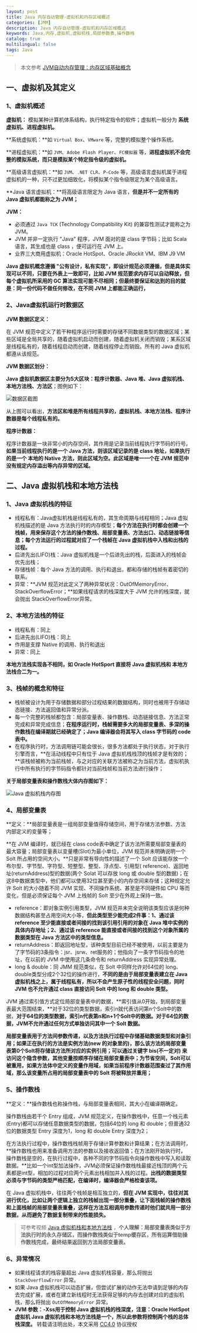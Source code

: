 ```yaml
---
layout: post
title: Java 内存自动管理-虚拟机和内存区域概述
categories: [JMM]
description: Java 内存自动管理-虚拟机和内存区域概述
keywords: Java,内存,虚拟机,虚拟机栈,局部参数表,操作数栈
catalog: true
multilingual: false
tags: Java
---
```


> 本文参考 [JVM自动内存管理：内存区域基础概念](http://www.jikexueyuan.com/course/1793_1.html?ss=2)

## 一、虚拟机及其定义

### 1、虚拟机概述

**虚拟机：** 模拟某种计算机体系结构，执行特定指令的软件；虚拟机一般分为 **系统虚拟机、进程虚拟机。**

**系统虚拟机：**如 `Virtual Box`、`VMware` 等，完整的模拟整个操作系统。

**进程虚拟机：**如 `JVM`、`Adobe Flash Player`、`FC模拟器` 等，**进程虚拟机不会完整的模拟系统，而只是模拟某个特定指令级的虚拟机。**

**高级语言虚拟机：**如 `JVM`、`.NET CLR`、`P-Code` 等，高级语言虚拟机属于进程虚拟机的一种，只不过更加细致化，将模拟某个指令级限定为某个高级语言。

<!--more-->

**Java 语言虚拟机：**将高级语言限定为 Java 语言，**但是并不一定所有的 Java 虚拟机都能称之为 JVM；**

**JVM：**

- 必须通过 `Java TCK` (Technology Compatibility Kit) 的兼容性测试才能称之为 JVM。
- JVM 并非一定执行 "Java" 程序，JVM 面对的是 class 字节码；比如 Scala 语言，其生成也是 class ，便可运行在 JVM 上。
- 业界三大商用虚拟机：Oracle HotSpot、Oracle JRockit VM、IBM J9 VM

**Java 虚拟机概念遵循 "公有设计，私有实现"，即设计规范必须遵循，但是具体实现可以不同，只要在外表上一致即可，比如 JVM 规范要求内存可以自动释放，但每个虚拟机所采用的 GC 算法实现可能不尽相同；但最终要保证和达到的目的就是：同一份代码不做任何修改，在不同 JVM 上都能正确运行，**

### 2、Java虚拟机运行时数据区

**JVM 数据区定义：**

在 JVM 规范中定义了若干种程序运行时需要的存储不同数据类型的数据区域；某些区域是全局共享的，随着虚拟机启动而创建，随着虚拟机关闭而销毁；某系区域是线程私有的，随着线程启动而创建，随着线程停止而销毁。所有的 Java 虚拟机都遵从该规范。


**JVM 数据区划分：**

**Java 虚拟机数据区主要分为5大区块：程序计数器、Java 堆、Java 虚拟机栈、本地方法栈、方法区**；图例如下：

![数据区截图](https://cdn.oss.link/markdown/hexo_java_VM_data_area.png)

从上图可以看出，**方法区和堆是所有线程共享的，虚拟机栈、本地方法栈、程序计数器是每个线程私有的。**

**程序计数器：**

程序计数器是一块非常小的内存空间，其作用是记录当前线程执行字节码的行号。**如果当前线程执行的是一个 Java 方法，则该区域记录的是 class 地址，如果执行的是一个 本地的 Native 方法，则此区域为空。此区域是唯一一个在 JVM 规范中没有规定内存溢出等内存异常的区域。**

## 二、Java 虚拟机栈和本地方法栈

### 1、Java 虚拟机栈的特征

- 线程私有：Java虚拟机栈是线程私有的，其生命周期与线程相同；Java 虚拟机栈描述的是 Java 方法执行时的内存模型；**每个方法在执行时都会创建一个栈帧，用来保存这个方法的操作数栈、局部变量表、方法出口、动态链接等信息；每个方法运行的过程就对应了一个栈帧在 Java 虚拟机栈中入栈和出栈的过程。**
- 后进先出(LIFO)栈：Java 虚拟机栈是一个后进先出的栈，后面进入的栈帧会优先出栈；
- 存储栈帧：每个 Java 方法的调用、执行和退出，都和存储的栈帧有着密切的联系。
- 异常：**JVM 规范对此定义了两种异常状况：OutOfMemoryError、StackOverflowError；**如果线程请求的栈深度大于 JVM 允许的栈深度，就会抛出 StackOverflowError异常。

### 2、本地方法栈的特征

- 线程私有：同上
- 后进先出(LIFO)栈：同上
- 作用是支撑 Native 的调用、执行和退出
- 异常：同上

**本地方法栈实现各不相同，如 Oracle HotSport 直接将 Java 虚拟机栈和 本地方法栈合二为一。**


### 3、栈帧的概念和特征

- 栈帧被设计为用于存储数据和部分过程结果的数据结构，同时也被用于存储动态链接、方法返回值和异常分派。
- 每一个完整的栈帧都包含：局部变量表、操作数栈、动态链接信息、方法正常完成和异常完成信息；**在程序运行时，栈帧需要多大的局部变量表、多深的操作数栈在编译期就已经确定了；Java 编译器会将其写入 class 字节码的 code 表中。**
- 在程序执行时，方法调用链可能会很长，很多方法都处于执行状态，对于执行引擎而言，**在活动线程中只有位于 Java 虚拟机栈栈顶的栈帧才是有效的；**该栈帧被称为当前栈帧，与之对应的关联方法被称之为当前方法，虚拟机执行中所有执行的字节码指令都针对当前栈帧和当前方法进行操作；

**关于局部变量表和操作数栈大体内存图如下：**

![Java 虚拟机栈内存图](https://cdn.oss.link/markdown/hexo_java_jmm_jvm_stack.png)

### 4、局部变量表

**定义：**局部变量表是一组局部变量值得存储空间，用于存储方法参数、方法内部定义的变量等；

**在 JVM 编译时，就已经在 class code表中确定了该方法所需要局部变量表的最大容量；局部变量表以变量槽(Slot)为最小单位，JVM 规范并未明确说明一个 Solt 所占用的空间大小。**只是非常有导向性的描述了一个 Solt 应该能存放一个布尔型、字节型、字符型、短整型、整型、浮点型、引用型(
reference)、返回地址(returnAddress)型的数据(两个 Solat 可以存放 long 或 double 型的数据)；在这8中数据类型中，他们都可以使用32位甚至更小的内存空间来存储；这种规定允许 Solt 的大小随着不同 JVM 实现、不同操作系统、甚至是不同硬件如 CPU 等而变化，但是必须保证每个 JVM 上栈帧的 Solt 至少在外观上保持一致。

- reference：即对象实例引用类型，JVM 规范并未完全说明该类型应该是何种数据结构甚至占用空间大小等，**但此类型至少能完成2件事：1、通过该 reference 至少能直接或者间接的找到该引用引用的对象在 Java 堆中实例的具体内存地址；2、通过该 reference 能直接或者间接的找到这个对象所属的数据类型在 Java 方法区中的类型信息。**
- returnAddress：即返回地址型，该种类型目前已经不被使用，以前主要是为了字节码的3条指令：jsr、jsrw、ret服务的；他指向了一条字节码指令的地址，在以前的 JVM 中使用这几条命令和 returnAddress 实现异常处理。
- long & double：同 JMM 规范类似，在 Solt 中同样允许对64位的 long、double类型分成2个32位的操作进行，**不同的是由于局部变量表建立在 Java 虚拟机栈之上，属于线程私有，所以不会产生原子性的线程安全问题，同时 JVM 也不允许通过 class 直接访问 Solt 中的 long 和 double 类型。**

JVM 通过索引值方式定位局部变量表中的数据，**索引值从0开始，到局部变量表最大范围结束，**对于32位的类型数据，索引n就代表访问第n个Solt中的数据，**对于64位的类型数据，索引n代表第n和n+1个Solt中的数据。对于64位的数据，JVM不允许通过任何方式单独访问其中一个 Solt 数据。**

**局部变量表用于方法间参数传递，以及方法执行过程中存储基础数据类型和对象引用；如果正在执行的方法是实例方法(new 的对象里的)，那么该方法的局部变量表第0个Solt将存储该方法所对应的实例引用；可以通过关键字 bis(不一定对) 来访问这个隐含参数，其他变量按顺序存储在局部变量表中；为节省空间，Solt可以被重用，如果方法体中定义的变量作用域，如果当前程序计数器范围查过了其作用域，那么该变量所占用的局部变量表中的 Solt 将被释放并重用；**

### 5、操作数栈

**定义：**操作数栈也称操作栈，与局部变量表相同，其大小在编译期确定。

操作数栈由若干个 Entry 组成，JVM 规范定义，在操作数栈中，任意一个栈元素(Entry)都可以存储任意数据类型的数据，包括64位的 long 和 double；但普通32位的数据类型 Entry 深度为1，long 和 double Entry 深度为2；

在方法执行过程中，操作数栈栈帧用于存储计算参数和计算结果；在方法调用时，**操作数栈也用来准备调用方法的参数以及接收返回值；在方法刚开始执行时，操作数栈是空的，在执行过程中，各种不同的字节码指令向操作数栈中写入和读取数据。**比如一个int型加法操作，JVM必须保证操作数栈栈最接近栈顶的两个元素都是int型，相加的过程对应两个元素出栈相加并入栈的过程。**出栈的数据类型必须与字节码的类型严格匹配，在编译时，编译器会严格检查该项。**

在 Java 虚拟机栈中，往往两个栈帧是相互独立的，**但在 JVM 实现中，往往对其进行优化，比如让两个逻辑上独立的栈帧出现一部分重叠，让下面栈帧的操作数栈和上面栈帧的局部变量表重叠，这样在方法互相调用参数传递时他们就共用一部分数据，从而避免了数据复制带来的性能损失。**

> 可参考视频 [Java 虚拟机栈和本地方法栈](http://www.jikexueyuan.com/course/1793_2.html?ss=2) ，**个人理解：局部变量表类似于方法执行时的永久存储区，而操作数栈类似于temp缓存区，所有运算借助操作数栈完成，最终结果返回到方法局部变量表。**

### 6、异常情况

- 如果线程请求的栈容量超出 Java 虚拟机栈容量，那么将抛出 `StackOverflowError` 异常。
- 如果 Java 虚拟机栈可以动态扩展，但尝试扩展的动作无法申请到足够的内存去完成扩展，或者在建立新线程时无法获得足够的内存去创建对应的虚拟机栈，那么将抛出 `OutOfMemoryError` 异常。
- **JVM 参数：-Xss用于控制 Java 虚拟机栈的栈深度，注意：Oracle HotSpot 虚拟机 Java 虚拟机栈和本地方法栈是一个，所以此参数将控制两个栈的总体栈深度。**
转载请注明出处，本文采用 [CC4.0](http://creativecommons.org/licenses/by-nc-nd/4.0/) 协议授权
